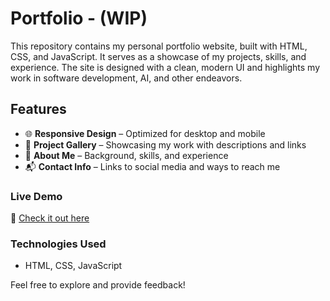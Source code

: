 # Portfolio - (WIP)

This repository contains my personal portfolio website, built with HTML, CSS, and JavaScript. It serves as a showcase of my projects, skills, and experience. The site is designed with a clean, modern UI and highlights my work in software development, AI, and other endeavors.  

## Features  
- 🌐 **Responsive Design** – Optimized for desktop and mobile  
- 💼 **Project Gallery** – Showcasing my work with descriptions and links  
- 👤 **About Me** – Background, skills, and experience  
- 📬 **Contact Info** – Links to social media and ways to reach me  

### Live Demo  
🚀 [Check it out here](#) 

### Technologies Used  
- HTML, CSS, JavaScript

Feel free to explore and provide feedback!  
